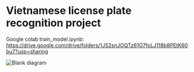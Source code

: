# Vietnamese license plate recognition project
Google colab train_model.ipynb: https://drive.google.com/drive/folders/1JS2snJOQTz61O7foLJ118b8PEtK60bu7?usp=sharing

![Blank diagram](https://user-images.githubusercontent.com/74929580/126367744-73725b19-abc6-4fa8-8d42-e3dc0a366741.png)





